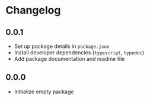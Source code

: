 # Changelog

## 0.0.1

- Set up package details in `package.json`
- Install developer dependencies (`typescript`, `typedoc`)
- Add package documentation and readme file

## 0.0.0

- Initialize empty package